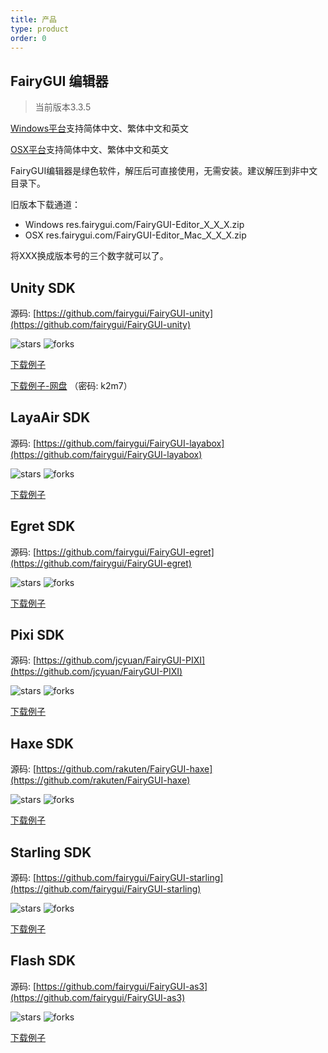 ```yaml
---
title: 产品
type: product
order: 0
---
```


## FairyGUI 编辑器 

>当前版本3.3.5

<div id="downloads">
<a class="button" href="http://res.fairygui.com/FairyGUI-Editor_3_3_5.zip" target="_self">Windows平台</a><span class="light info">支持简体中文、繁体中文和英文</span>

<a class="button" href="http://res.fairygui.com/FairyGUI-Editor_Mac_3_3_5.zip" target="_self">OSX平台</a><span class="light info">支持简体中文、繁体中文和英文</span>
</div>

FairyGUI编辑器是绿色软件，解压后可直接使用，无需安装。建议解压到非中文目录下。

旧版本下载通道：

- Windows res.fairygui.com/FairyGUI-Editor_X_X_X.zip
- OSX res.fairygui.com/FairyGUI-Editor_Mac_X_X_X.zip

将XXX换成版本号的三个数字就可以了。

## Unity SDK

源码: [https://github.com/fairygui/FairyGUI-unity](https://github.com/fairygui/FairyGUI-unity)

<img src="https://img.shields.io/github/stars/fairygui/FairyGUI-unity.svg"         alt="stars"> <img src="https://img.shields.io/github/forks/fairygui/FairyGUI-unity.svg" alt="forks">

[下载例子](https://github.com/fairygui/FairyGUI-unity/releases)

[下载例子-网盘](http://pan.baidu.com/s/1dDQIg9b) （密码: k2m7）

## LayaAir SDK

源码: [https://github.com/fairygui/FairyGUI-layabox](https://github.com/fairygui/FairyGUI-layabox)

<img src="https://img.shields.io/github/stars/fairygui/FairyGUI-layabox.svg"         alt="stars"> <img src="https://img.shields.io/github/forks/fairygui/FairyGUI-layabox.svg" alt="forks">

[下载例子](http://res.fairygui.com/FairyGUI-layabox-demo20170726.zip)

## Egret SDK

源码: [https://github.com/fairygui/FairyGUI-egret](https://github.com/fairygui/FairyGUI-egret)

<img src="https://img.shields.io/github/stars/fairygui/FairyGUI-egret.svg"         alt="stars"> <img src="https://img.shields.io/github/forks/fairygui/FairyGUI-egret.svg" alt="forks">

[下载例子](http://res.fairygui.com/FairyGUI-egret-demo20170726.zip)

## Pixi SDK

源码: [https://github.com/jcyuan/FairyGUI-PIXI](https://github.com/jcyuan/FairyGUI-PIXI)

<img src="https://img.shields.io/github/stars/jcyuan/FairyGUI-PIXI.svg"         alt="stars"> <img src="https://img.shields.io/github/forks/jcyuan/FairyGUI-PIXI.svg" alt="forks">

[下载例子](http://res.fairygui.com/FairyGUI-PIXI-demo20170909.zip)

## Haxe SDK

源码: [https://github.com/rakuten/FairyGUI-haxe](https://github.com/rakuten/FairyGUI-haxe)

<img src="https://img.shields.io/github/stars/rakuten/FairyGUI-haxe.svg"         alt="stars"> <img src="https://img.shields.io/github/forks/rakuten/FairyGUI-haxe.svg" alt="forks">

[下载例子](https://github.com/rakuten/FairyGUI-haxe/releases)

## Starling SDK

源码: [https://github.com/fairygui/FairyGUI-starling](https://github.com/fairygui/FairyGUI-starling)

<img src="https://img.shields.io/github/stars/fairygui/FairyGUI-starling.svg"         alt="stars"> <img src="https://img.shields.io/github/forks/fairygui/FairyGUI-starling.svg" alt="forks">

[下载例子](http://res.fairygui.com/FairyGUI-starling-demo20170726.zip)

## Flash SDK

源码: [https://github.com/fairygui/FairyGUI-as3](https://github.com/fairygui/FairyGUI-as3)

<img src="https://img.shields.io/github/stars/fairygui/FairyGUI-as3.svg"         alt="stars"> <img src="https://img.shields.io/github/forks/fairygui/FairyGUI-as3.svg" alt="forks">

[下载例子](http://res.fairygui.com/FairyGUI-as3-demo20170726.zip)
